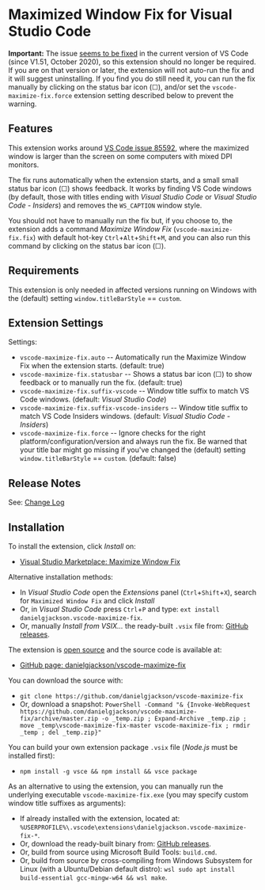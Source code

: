 # Maximized Window Fix for Visual Studio Code

<!-- ![Maximize Window](icon.png) -->

**Important:** The issue [seems to be fixed](https://github.com/microsoft/vscode/issues/85592#event-3884295282) in the current version of VS Code (since V1.51, October 2020), so this extension should no longer be required.  If you are on that version or later, the extension will not auto-run the fix and it will suggest uninstalling.  If you find you do still need it, you can run the fix manually by clicking on the status bar icon (☐), and/or set the `vscode-maximize-fix.force` extension setting described below to prevent the warning.


## Features

This extension works around [VS Code issue 85592](https://github.com/microsoft/vscode/issues/85592), where the maximized window is larger than the screen on some computers with mixed DPI monitors.  

The fix runs automatically when the extension starts, and a small small status bar icon (☐) shows feedback.  It works by finding VS Code windows (by default, those with titles ending with *Visual Studio Code* or *Visual Studio Code - Insiders*) and removes the `WS_CAPTION` window style. 

You should not have to manually run the fix but, if you choose to, the extension adds a command *Maximize Window Fix* (`vscode-maximize-fix.fix`) with default hot-key `Ctrl`+`Alt`+`Shift`+`M`, and you can also run this command by clicking on the status bar icon (☐).


## Requirements

This extension is only needed in affected versions running on Windows with the (default) setting `window.titleBarStyle` == `custom`.


## Extension Settings

Settings:

* `vscode-maximize-fix.auto` -- Automatically run the Maximize Window Fix when the extension starts. (default: true)
* `vscode-maximize-fix.statusbar` -- Shows a status bar icon (☐) to show feedback or to manually run the fix. (default: true)
* `vscode-maximize-fix.suffix-vscode` -- Window title suffix to match VS Code windows. (default: *Visual Studio Code*)
* `vscode-maximize-fix.suffix-vscode-insiders` -- Window title suffix to match VS Code Insiders windows. (default: *Visual Studio Code - Insiders*)
* `vscode-maximize-fix.force` -- Ignore checks for the right platform/configuration/version and always run the fix. Be warned that your title bar might go missing if you've changed the (default) setting `window.titleBarStyle` == `custom`. (default: false)


## Release Notes

See: [Change Log](CHANGELOG.md)


## Installation

To install the extension, click *Install* on:

* [Visual Studio Marketplace: Maximize Window Fix](https://marketplace.visualstudio.com/items?itemName=danielgjackson.vscode-maximize-fix)

Alternative installation methods:

* In *Visual Studio Code* open the *Extensions* panel (`Ctrl`+`Shift`+`X`), search for `Maximized Window Fix` and click *Install*
* Or, in *Visual Studio Code* press `Ctrl`+`P` and type: `ext install danielgjackson.vscode-maximize-fix`.
* Or, manually *Install from VSIX...* the ready-built `.vsix` file from: [GitHub releases](https://github.com/danielgjackson/vscode-maximize-fix/releases).

The extension is [open source](https://github.com/danielgjackson/vscode-maximize-fix/blob/master/LICENSE.txt) and the source code is available at:

* [GitHub page: danielgjackson/vscode-maximize-fix](https://github.com/danielgjackson/vscode-maximize-fix)

You can download the source with:

* `git clone https://github.com/danielgjackson/vscode-maximize-fix`
* Or, download a snapshot: `PowerShell -Command "& {Invoke-WebRequest https://github.com/danielgjackson/vscode-maximize-fix/archive/master.zip -o _temp.zip ; Expand-Archive _temp.zip ; move _temp\vscode-maximize-fix-master vscode-maximize-fix ; rmdir _temp ; del _temp.zip}"`
<!--
* Or, download a snapshot using Windows Subsystem for Linux: `wsl curl -L https://github.com/danielgjackson/vscode-maximize-fix/archive/master.zip -o _temp.zip ; unzip _temp.zip -d _temp ; mv _temp/vscode-maximize-fix-master vscode-maximize-fix ; rmdir _temp ; rm _temp.zip`
-->

You can build your own extension package `.vsix` file (*Node.js* must be installed first):

* `npm install -g vsce && npm install && vsce package`

<!--
To publish your extension:

* `vsce publish`

...if the Personal Access Token has expired, first [create a new PAT](https://code.visualstudio.com/api/working-with-extensions/publishing-extension#get-a-personal-access-token) and login with: `vsce login $PUBLISHER`
-->

As an alternative to using the extension, you can manually run the underlying executable `vscode-maximize-fix.exe` (you may specify custom window title suffixes as arguments):

* If already installed with the extension, located at: `%USERPROFILE%\.vscode\extensions\danielgjackson.vscode-maximize-fix-*`.
* Or, download the ready-built binary from: [GitHub releases](https://github.com/danielgjackson/vscode-maximize-fix/releases).
* Or, build from source using Microsoft Build Tools: `build.cmd`.
* Or, build from source by cross-compiling from Windows Subsystem for Linux (with a Ubuntu/Debian default distro): `wsl sudo apt install build-essential gcc-mingw-w64 && wsl make`.
